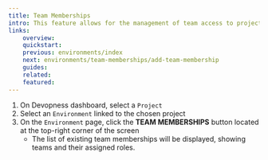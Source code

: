 ```yaml
---
title: Team Memberships
intro: This feature allows for the management of team access to project environments. You can grant access to new teams by assigning them a role, or view existing team memberships.
links:
    overview:
    quickstart:
    previous: environments/index
    next: environments/team-memberships/add-team-membership
    guides:
    related:
    featured:
---
```


1. On Devopness dashboard, select a `Project`
1. Select an `Environment` linked to the chosen project
1. On the `Environment` page, click the **TEAM MEMBERSHIPS** button located at the top-right corner of the screen
    - The list of existing team memberships will be displayed, showing teams and their assigned roles.
